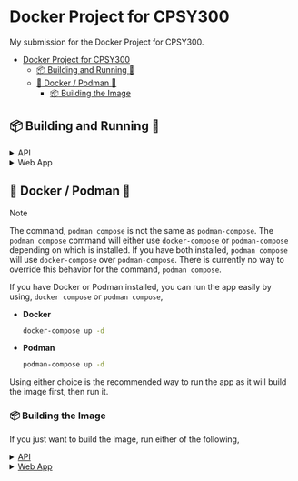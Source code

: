 # Docker Project for CPSY300

My submission for the Docker Project for CPSY300.

<!--toc:start-->
- [Docker Project for CPSY300](#docker-project-for-cpsy300)
  - [:package: Building and Running :rocket:](#package-building-and-running-rocket)
  - [:whale: Docker / Podman :otter:](#whale-docker-podman-otter)
    - [:package: Building the Image](#package-building-the-image)
<!--toc:end-->

## :package: Building and Running :rocket:

<details>
<summary>API</summary>

The API is built using the [ASP.NET Core](https://dotnet.microsoft.com/en-us/apps/aspnet) framework.

To run or build the API, you will need to have the [dotNET SDK](https://dotnet.microsoft.com/) installed.

Before doing any of the tasks below, make sure to run,

```sh
dotnet restore .
```

To build the API execute,

```sh
dotnet build .
```

To build AND run the API, execute,

```sh
dotnet run . --launch-profile http
```

To run the API (without building), execute,

```sh
dotnet run . --no-build --launch-profile http
```

</details>

<details>
<summary>Web App</summary>

The Web App is built using the [Astro framework](https://astro.build/), [SolidJS](https://www.solidjs.com/), and [TailwindCSS](https://tailwindcss.com/).

To run or build the Web App, you will need to have the [Node.js](https://nodejs.org/en/) and [pnpm](https://pnpm.io/) installed.

Before doing any of the tasks below, make sure to run,

```sh
pnpm install
```

To run the Web App, execute,

```sh
pnpm run dev
```

To build the Web App execute,

```sh
pnpm run build
```

</details>

## :whale: Docker / Podman :otter:

> [!NOTE]
> The command, `podman compose` is not the same as `podman-compose`.
> The `podman compose` command will either use `docker-compose` or
> `podman-compose` depending on which is installed.
> If you have both installed, `podman compose` will
> use `docker-compose` over `podman-compose`.
> There is currently no way to override this
> behavior for the command, `podman compose`.

If you have Docker or Podman installed, you can run
the app easily by using, `docker compose` or `podman compose`,

* **Docker**

  ```sh
  docker-compose up -d
  ```

* **Podman**

  ```sh
  podman-compose up -d
  ```

Using either choice is the recommended way to
run the app as it will build the image first, then run it.

### :package: Building the Image

If you just want to build the image, run either of the following,

<details>
<summary><ins>API</ins></summary>

* :whale: **Docker**

  ```sh
  docker-compose build student_api
  ```

* :otter: **Podman**

  ```sh
  podman-compose build student_api
  ```

</details>

<details>

<summary><ins>Web App</ins></summary>

* :whale: **Docker**

  ```sh
  docker-compose build web_app
  ```

* :otter: **Podman**

  ```sh
  podman-compose build web_app
  ```

</details>
